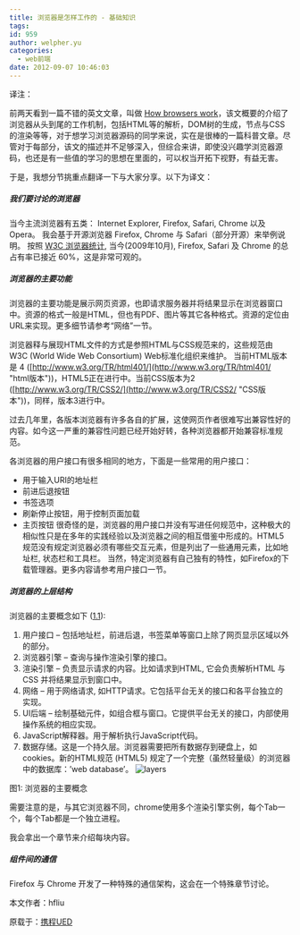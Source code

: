 ```yaml
---
title: 浏览器是怎样工作的 - 基础知识
tags:
id: 959
author: welpher.yu
categories:
  - web前端
date: 2012-09-07 10:46:03
---
```


译注：

前两天看到一篇不错的英文文章，叫做 [How browsers work](http://taligarsiel.com/Projects/howbrowserswork1.htm "How browsers work")，该文概要的介绍了浏览器从头到尾的工作机制，包括HTML等的解析，DOM树的生成，节点与CSS的渲染等等，对于想学习浏览器源码的同学来说，实在是很棒的一篇科普文章。尽管对于每部分，该文的描述并不足够深入，但综合来讲，即使没兴趣学浏览器源码，也还是有一些值的学习的思想在里面的，可以权当开拓下视野，有益无害。

于是，我想分节挑重点翻译一下与大家分享。以下为译文：

##### 我们要讨论的浏览器

当今主流浏览器有五类： Internet Explorer, Firefox, Safari, Chrome 以及 Opera。 我会基于开源浏览器 Firefox, Chrome 与 Safari（部分开源）来举例说明。 按照 [W3C 浏览器统计](http://www.w3schools.com/browsers/browsers_stats.asp "W3C 浏览器统计"), 当今(2009年10月), Firefox, Safari 及 Chrome 的总占有率已接近 60%，这是非常可观的。

##### 浏览器的主要功能

浏览器的主要功能是展示网页资源，也即请求服务器并将结果显示在浏览器窗口中。资源的格式一般是HTML，但也有PDF、图片等其它各种格式。资源的定位由URL来实现。更多细节请参考“网络”一节。

浏览器释与展现HTML文件的方式是参照HTML与CSS规范来的，这些规范由 <a name="w3c"></a>W3C (World Wide Web Consortium) Web标准化组织来维护。 当前HTML版本是 4 ([http://www.w3.org/TR/html401/](http://www.w3.org/TR/html401/ "html版本"))，HTML5正在进行中。当前CSS版本为2 ([http://www.w3.org/TR/CSS2/](http://www.w3.org/TR/CSS2/ "CSS版本"))，同样，版本3进行中。

过去几年里，各版本浏览器有许多各自的扩展，这使网页作者很难写出兼容性好的内容。如今这一严重的兼容性问题已经开始好转，各种浏览器都开始兼容标准规范。

各浏览器的用户接口有很多相同的地方，下面是一些常用的用户接口：

*   用于输入URI的地址栏
*   前进后退按钮
*   书签选项
*   刷新停止按钮，用于控制页面加载
*   主页按钮
很奇怪的是，浏览器的用户接口并没有写进任何规范中，这种极大的相似性只是在多年的实践经验以及浏览器之间的相互借鉴中形成的。HTML5规范没有规定浏览器必须有哪些交互元素，但是列出了一些通用元素，比如地址栏, 状态栏和工具栏。 当然，特定浏览器有自己独有的特性，如Firefox的下载管理器。更多内容请参考用户接口一节。

##### 浏览器的上层结构

浏览器的主要概念如下 ([1.1](http://taligarsiel.com/Projects/howbrowserswork1.htm#1)):

1.  用户接口 – 包括地址栏，前进后退，书签菜单等窗口上除了网页显示区域以外的部分。
2.  浏览器引擎 – 查询与操作渲染引擎的接口。
3.  渲染引擎 – 负责显示请求的内容。比如请求到HTML, 它会负责解析HTML 与 CSS 并将结果显示到窗口中。
4.  网络 – 用于网络请求, 如HTTP请求。它包括平台无关的接口和各平台独立的实现。
5.  UI后端 – 绘制基础元件，如组合框与窗口。它提供平台无关的接口，内部使用操作系统的相应实现。
6.  JavaScript解释器。用于解析执行JavaScript代码。
7.  数据存储。这是一个持久层。浏览器需要把所有数据存到硬盘上，如cookies。新的HTML规范 (HTML5) 规定了一个完整（虽然轻量级）的浏览器中的数据库：’web database’。
![layers](/imgs/2012/borwserlayers.png)

图1: 浏览器的主要概念

需要注意的是，与其它浏览器不同，chrome使用多个渲染引擎实例，每个Tab一个，每个Tab都是一个独立进程。

我会拿出一个章节来介绍每块内容。

##### 组件间的通信

Firefox 与 Chrome 开发了一种特殊的通信架构，这会在一个特殊章节讨论。


本文作者：hfliu

原载于：[携程UED](http://ued.ctrip.com/blog/?p=3287)